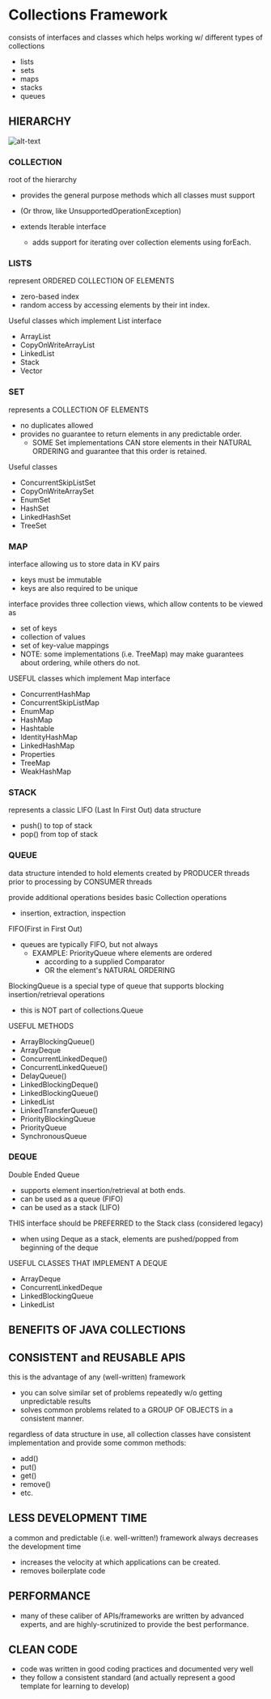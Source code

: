 # Collections Framework
consists of interfaces and classes which helps working w/ different types of collections
- lists
- sets
- maps
- stacks
- queues

## HIERARCHY
![alt-text](/Users/emangini/IdeaProjects/HowToDoInJava/CollectionsFramework/src/main/java/CollectionsInJava/Java-collections-interfaces.gif)

### COLLECTION
root of the hierarchy
- provides the general purpose  methods which all classes must support
- (Or throw, like UnsupportedOperationException)

- extends Iterable interface
    - adds support for iterating over collection elements using forEach.
    
### LISTS
represent ORDERED COLLECTION OF ELEMENTS
- zero-based index
- random access by accessing elements by their int index. 

Useful classes which implement List interface
- ArrayList
- CopyOnWriteArrayList
- LinkedList
- Stack
- Vector 

### SET
represents a COLLECTION OF ELEMENTS
- no duplicates allowed
- provides no guarantee to return elements in any predictable order.    
    - SOME Set implementations CAN store elements in their NATURAL ORDERING and
    guarantee that this order is retained.

Useful classes
- ConcurrentSkipListSet
- CopyOnWriteArraySet
- EnumSet
- HashSet
- LinkedHashSet
- TreeSet

### MAP
interface allowing us to store data in KV pairs
- keys must be immutable
- keys are also required to be unique 

interface provides three collection views, which allow contents to be viewed as
- set of keys
- collection of values
- set of key-value mappings
- NOTE: some implementations (i.e. TreeMap) may make guarantees about ordering, 
while others do not.

USEFUL classes which implement Map interface
- ConcurrentHashMap
- ConcurrentSkipListMap
- EnumMap
- HashMap
- Hashtable
- IdentityHashMap
- LinkedHashMap
- Properties
- TreeMap
- WeakHashMap

### STACK
represents a classic LIFO (Last In First Out) data structure
- push() to top of stack
- pop() from top of stack

### QUEUE
data structure intended to hold elements created by PRODUCER threads prior to 
processing by CONSUMER threads

provide additional operations besides basic Collection operations
- insertion, extraction, inspection

FIFO(First in First Out)
- queues are typically FIFO, but not always
    - EXAMPLE: PriorityQueue where elements are ordered 
        - according to a supplied Comparator
        - OR the element's NATURAL ORDERING
        
BlockingQueue is a special type of queue that supports blocking insertion/retrieval
operations
- this is NOT part of collections.Queue

USEFUL METHODS
- ArrayBlockingQueue()
- ArrayDeque
- ConcurrentLinkedDeque()
- ConcurrentLinkedQueue()
- DelayQueue()
- LinkedBlockingDeque()
- LinkedBlockingQueue()
- LinkedList
- LinkedTransferQueue()
- PriorityBlockingQueue
- PriorityQueue
- SynchronousQueue

### DEQUE
Double Ended Queue 
- supports element insertion/retrieval at both ends. 
- can be used as a queue (FIFO) 
- can be used as a stack (LIFO)

THIS interface should be PREFERRED to the Stack class (considered legacy)
- when using Deque as a stack, elements are pushed/popped from beginning of
the deque

USEFUL CLASSES THAT IMPLEMENT A DEQUE
- ArrayDeque
- ConcurrentLinkedDeque
- LinkedBlockingQueue
- LinkedList

## BENEFITS OF JAVA COLLECTIONS

## CONSISTENT and REUSABLE APIS
this is the advantage of any (well-written) framework
- you can solve similar set of problems repeatedly w/o getting unpredictable results
- solves common problems related to a GROUP OF OBJECTS in a consistent manner. 

regardless of data structure in use, all collection classes have consistent 
implementation and provide some common methods:
- add()
- put()
- get()
- remove()
- etc.

## LESS DEVELOPMENT TIME
a common and predictable (i.e. well-written!) framework always decreases the 
development time 
- increases the velocity at which applications can be created. 
- removes boilerplate code 

## PERFORMANCE
- many of these caliber of APIs/frameworks are written by advanced experts, 
and are highly-scrutinized to provide the best performance. 

## CLEAN CODE
- code was written in good coding practices and documented very well 
- they follow a consistent standard (and actually represent a good 
template for learning to develop)